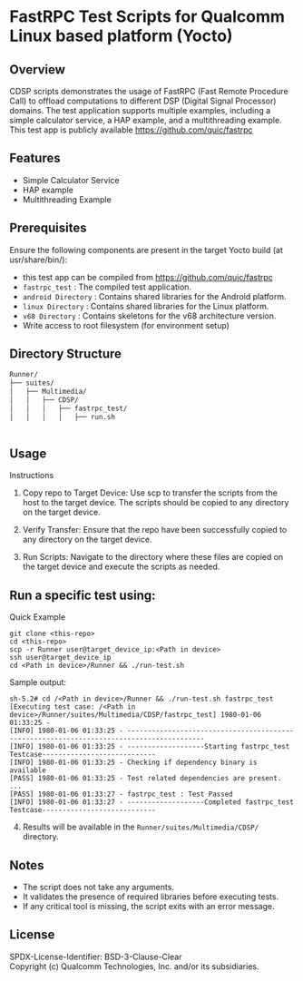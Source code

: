 # FastRPC Test Scripts for Qualcomm Linux based platform (Yocto)

## Overview

CDSP scripts demonstrates the usage of FastRPC (Fast Remote Procedure Call) to offload computations to different DSP (Digital Signal Processor) domains. The test application supports multiple examples, including a simple calculator service, a HAP example, and a multithreading example. This test app is publicly available https://github.com/quic/fastrpc

## Features

- Simple Calculator Service
- HAP example
- Multithreading Example

## Prerequisites

Ensure the following components are present in the target Yocto build (at usr/share/bin/):

- this test app can be compiled from https://github.com/quic/fastrpc
- `fastrpc_test` : The compiled test application.
- `android Directory` : Contains shared libraries for the Android platform.
- `linux Directory` : Contains shared libraries for the Linux platform.
- `v68 Directory` : Contains skeletons for the v68 architecture version.
- Write access to root filesystem (for environment setup)

## Directory Structure

```bash
Runner/
├── suites/
│   ├── Multimedia/
│   │   ├── CDSP/
│   │   │   ├── fastrpc_test/
│   │   │   │   ├── run.sh
      
```

## Usage


Instructions

1. Copy repo to Target Device: Use scp to transfer the scripts from the host to the target device. The scripts should be copied to any directory on the target device.

2. Verify Transfer: Ensure that the repo have been successfully copied to any directory on the target device.

3. Run Scripts: Navigate to the directory where these files are copied on the target device and execute the scripts as needed.

Run a specific test using:
---
Quick Example
```
git clone <this-repo>
cd <this-repo>
scp -r Runner user@target_device_ip:<Path in device>
ssh user@target_device_ip 
cd <Path in device>/Runner && ./run-test.sh 
```
Sample output:
```
sh-5.2# cd /<Path in device>/Runner && ./run-test.sh fastrpc_test
[Executing test case: /<Path in device>/Runner/suites/Multimedia/CDSP/fastrpc_test] 1980-01-06 01:33:25 -
[INFO] 1980-01-06 01:33:25 - -----------------------------------------------------------------------------------------
[INFO] 1980-01-06 01:33:25 - -------------------Starting fastrpc_test Testcase----------------------------
[INFO] 1980-01-06 01:33:25 - Checking if dependency binary is available
[PASS] 1980-01-06 01:33:25 - Test related dependencies are present.
...
[PASS] 1980-01-06 01:33:27 - fastrpc_test : Test Passed
[INFO] 1980-01-06 01:33:27 - -------------------Completed fastrpc_test Testcase----------------------------
```

4. Results will be available in the `Runner/suites/Multimedia/CDSP/` directory.

## Notes

- The script does not take any arguments.
- It validates the presence of required libraries before executing tests.
- If any critical tool is missing, the script exits with an error message.

## License

SPDX-License-Identifier: BSD-3-Clause-Clear  
Copyright (c) Qualcomm Technologies, Inc. and/or its subsidiaries.